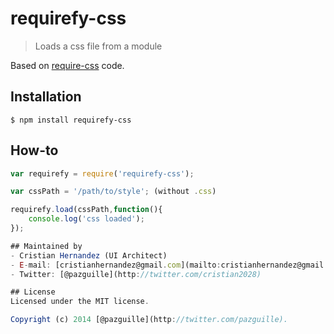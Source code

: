 # requirefy-css

> Loads a css file from a module

Based on [require-css](https://github.com/guybedford/require-css) code.

## Installation

    $ npm install requirefy-css

## How-to
```js
var requirefy = require('requirefy-css');

var cssPath = '/path/to/style'; (without .css)

requirefy.load(cssPath,function(){
    console.log('css loaded');
});

## Maintained by
- Cristian Hernandez (UI Architect)
- E-mail: [cristianhernandez@gmail.com](mailto:cristianhernandez@gmail.com)
- Twitter: [@pazguille](http://twitter.com/cristian2028)

## License
Licensed under the MIT license.

Copyright (c) 2014 [@pazguille](http://twitter.com/pazguille).